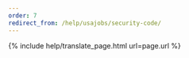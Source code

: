 ```yaml
---
order: 7
redirect_from: /help/usajobs/security-code/
---
```


{% include help/translate_page.html url=page.url %}
